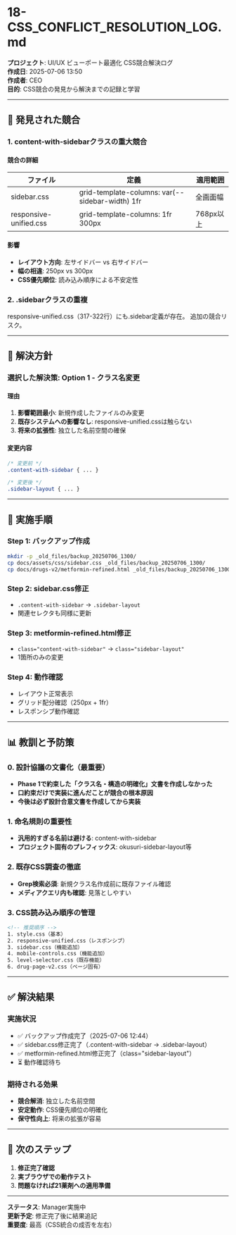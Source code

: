 # 18-CSS_CONFLICT_RESOLUTION_LOG.md

**プロジェクト**: UI/UX ビューポート最適化 CSS競合解決ログ  
**作成日**: 2025-07-06 13:50  
**作成者**: CEO  
**目的**: CSS競合の発見から解決までの記録と学習

---

## 🚨 **発見された競合**

### **1. content-with-sidebarクラスの重大競合**

#### **競合の詳細**
| ファイル | 定義 | 適用範囲 |
|---------|------|---------|
| sidebar.css | grid-template-columns: var(--sidebar-width) 1fr | 全画面幅 |
| responsive-unified.css | grid-template-columns: 1fr 300px | 768px以上 |

#### **影響**
- **レイアウト方向**: 左サイドバー vs 右サイドバー
- **幅の相違**: 250px vs 300px
- **CSS優先順位**: 読み込み順序による不安定性

### **2. .sidebarクラスの重複**

responsive-unified.css（317-322行）にも.sidebar定義が存在。
追加の競合リスク。

---

## 🔧 **解決方針**

### **選択した解決策: Option 1 - クラス名変更**

#### **理由**
1. **影響範囲最小**: 新規作成したファイルのみ変更
2. **既存システムへの影響なし**: responsive-unified.cssは触らない
3. **将来の拡張性**: 独立した名前空間の確保

#### **変更内容**
```css
/* 変更前 */
.content-with-sidebar { ... }

/* 変更後 */
.sidebar-layout { ... }
```

---

## 📝 **実施手順**

### **Step 1: バックアップ作成**
```bash
mkdir -p _old_files/backup_20250706_1300/
cp docs/assets/css/sidebar.css _old_files/backup_20250706_1300/
cp docs/drugs-v2/metformin-refined.html _old_files/backup_20250706_1300/
```

### **Step 2: sidebar.css修正**
- `.content-with-sidebar` → `.sidebar-layout`
- 関連セレクタも同様に更新

### **Step 3: metformin-refined.html修正**
- `class="content-with-sidebar"` → `class="sidebar-layout"`
- 1箇所のみの変更

### **Step 4: 動作確認**
- レイアウト正常表示
- グリッド配分確認（250px + 1fr）
- レスポンシブ動作確認

---

## 📊 **教訓と予防策**

### **0. 設計協議の文書化（最重要）**
- **Phase 1で約束した「クラス名・構造の明確化」文書を作成しなかった**
- **口約束だけで実装に進んだことが競合の根本原因**
- **今後は必ず設計合意文書を作成してから実装**

### **1. 命名規則の重要性**
- **汎用的すぎる名前は避ける**: content-with-sidebar
- **プロジェクト固有のプレフィックス**: okusuri-sidebar-layout等

### **2. 既存CSS調査の徹底**
- **Grep検索必須**: 新規クラス名作成前に既存ファイル確認
- **メディアクエリ内も確認**: 見落としやすい

### **3. CSS読み込み順序の管理**
```html
<!-- 推奨順序 -->
1. style.css（基本）
2. responsive-unified.css（レスポンシブ）
3. sidebar.css（機能追加）
4. mobile-controls.css（機能追加）
5. level-selector.css（既存機能）
6. drug-page-v2.css（ページ固有）
```

---

## ✅ **解決結果**

### **実施状況**
- ✅ バックアップ作成完了（2025-07-06 12:44）
- ✅ sidebar.css修正完了（.content-with-sidebar → .sidebar-layout）
- ✅ metformin-refined.html修正完了（class="sidebar-layout"）
- ⏳ 動作確認待ち

### **期待される効果**
- **競合解消**: 独立した名前空間
- **安定動作**: CSS優先順位の明確化
- **保守性向上**: 将来の拡張が容易

---

## 🎯 **次のステップ**

1. **修正完了確認**
2. **実ブラウザでの動作テスト**
3. **問題なければ21薬剤への適用準備**

---

**ステータス**: Manager実施中  
**更新予定**: 修正完了後に結果追記  
**重要度**: 最高（CSS統合の成否を左右）